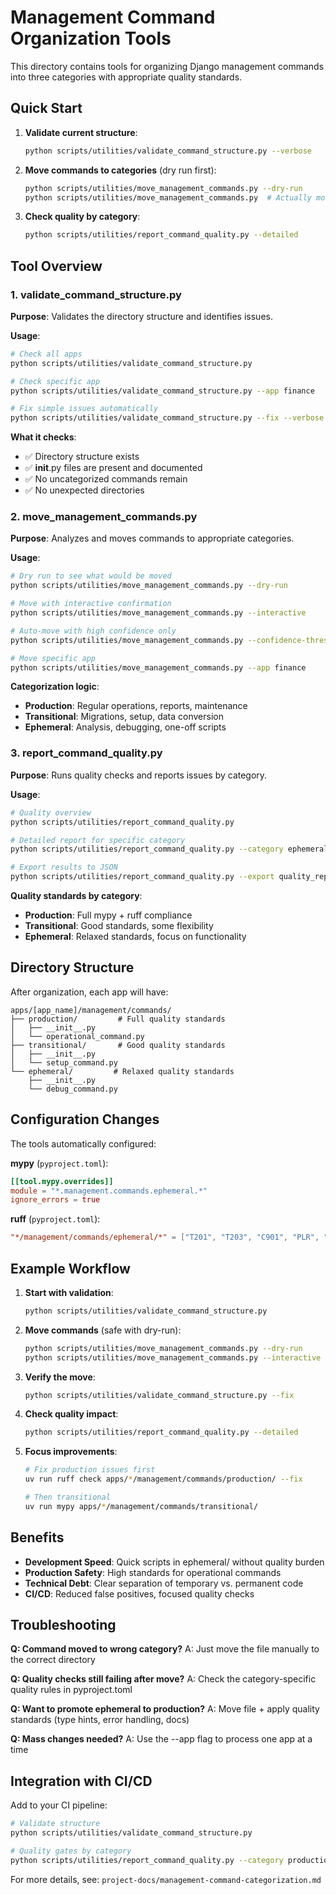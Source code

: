 # Management Command Organization Tools

This directory contains tools for organizing Django management commands into three categories with appropriate quality standards.

## Quick Start

1. **Validate current structure**:
   ```bash
   python scripts/utilities/validate_command_structure.py --verbose
   ```

2. **Move commands to categories** (dry run first):
   ```bash
   python scripts/utilities/move_management_commands.py --dry-run
   python scripts/utilities/move_management_commands.py  # Actually move
   ```

3. **Check quality by category**:
   ```bash
   python scripts/utilities/report_command_quality.py --detailed
   ```

## Tool Overview

### 1. validate_command_structure.py
**Purpose**: Validates the directory structure and identifies issues.

**Usage**:
```bash
# Check all apps
python scripts/utilities/validate_command_structure.py

# Check specific app
python scripts/utilities/validate_command_structure.py --app finance

# Fix simple issues automatically
python scripts/utilities/validate_command_structure.py --fix --verbose
```

**What it checks**:
- ✅ Directory structure exists
- ✅ __init__.py files are present and documented
- ✅ No uncategorized commands remain
- ✅ No unexpected directories

### 2. move_management_commands.py
**Purpose**: Analyzes and moves commands to appropriate categories.

**Usage**:
```bash
# Dry run to see what would be moved
python scripts/utilities/move_management_commands.py --dry-run

# Move with interactive confirmation
python scripts/utilities/move_management_commands.py --interactive

# Auto-move with high confidence only
python scripts/utilities/move_management_commands.py --confidence-threshold 0.7

# Move specific app
python scripts/utilities/move_management_commands.py --app finance
```

**Categorization logic**:
- **Production**: Regular operations, reports, maintenance
- **Transitional**: Migrations, setup, data conversion
- **Ephemeral**: Analysis, debugging, one-off scripts

### 3. report_command_quality.py
**Purpose**: Runs quality checks and reports issues by category.

**Usage**:
```bash
# Quality overview
python scripts/utilities/report_command_quality.py

# Detailed report for specific category
python scripts/utilities/report_command_quality.py --category ephemeral --detailed

# Export results to JSON
python scripts/utilities/report_command_quality.py --export quality_report.json
```

**Quality standards by category**:
- **Production**: Full mypy + ruff compliance
- **Transitional**: Good standards, some flexibility
- **Ephemeral**: Relaxed standards, focus on functionality

## Directory Structure

After organization, each app will have:

```
apps/[app_name]/management/commands/
├── production/         # Full quality standards
│   ├── __init__.py
│   └── operational_command.py
├── transitional/       # Good quality standards
│   ├── __init__.py
│   └── setup_command.py
└── ephemeral/         # Relaxed quality standards
    ├── __init__.py
    └── debug_command.py
```

## Configuration Changes

The tools automatically configured:

**mypy** (`pyproject.toml`):
```toml
[[tool.mypy.overrides]]
module = "*.management.commands.ephemeral.*"
ignore_errors = true
```

**ruff** (`pyproject.toml`):
```toml
"*/management/commands/ephemeral/*" = ["T201", "T203", "C901", "PLR", "B", "S", "E501", "F401", "F841", "UP"]
```

## Example Workflow

1. **Start with validation**:
   ```bash
   python scripts/utilities/validate_command_structure.py
   ```

2. **Move commands** (safe with dry-run):
   ```bash
   python scripts/utilities/move_management_commands.py --dry-run
   python scripts/utilities/move_management_commands.py --interactive
   ```

3. **Verify the move**:
   ```bash
   python scripts/utilities/validate_command_structure.py --fix
   ```

4. **Check quality impact**:
   ```bash
   python scripts/utilities/report_command_quality.py --detailed
   ```

5. **Focus improvements**:
   ```bash
   # Fix production issues first
   uv run ruff check apps/*/management/commands/production/ --fix

   # Then transitional
   uv run mypy apps/*/management/commands/transitional/
   ```

## Benefits

- **Development Speed**: Quick scripts in ephemeral/ without quality burden
- **Production Safety**: High standards for operational commands
- **Technical Debt**: Clear separation of temporary vs. permanent code
- **CI/CD**: Reduced false positives, focused quality checks

## Troubleshooting

**Q: Command moved to wrong category?**
A: Just move the file manually to the correct directory

**Q: Quality checks still failing after move?**
A: Check the category-specific quality rules in pyproject.toml

**Q: Want to promote ephemeral to production?**
A: Move file + apply quality standards (type hints, error handling, docs)

**Q: Mass changes needed?**
A: Use the --app flag to process one app at a time

## Integration with CI/CD

Add to your CI pipeline:
```bash
# Validate structure
python scripts/utilities/validate_command_structure.py

# Quality gates by category
python scripts/utilities/report_command_quality.py --category production
```

For more details, see: `project-docs/management-command-categorization.md`
